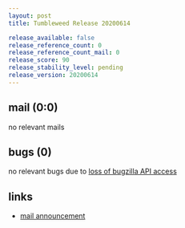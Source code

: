 ```yaml
---
layout: post
title: Tumbleweed Release 20200614

release_available: false
release_reference_count: 0
release_reference_count_mail: 0
release_score: 90
release_stability_level: pending
release_version: 20200614
---
```


## mail (0:0)

no relevant mails

## bugs (0)

<!--more-->

no relevant bugs due to [loss of bugzilla API access](https://bugzilla.opensuse.org/show_bug.cgi?id=1157722)



## links

- [mail announcement](https://lists.opensuse.org/opensuse-factory/2020-06/msg00179.html)
